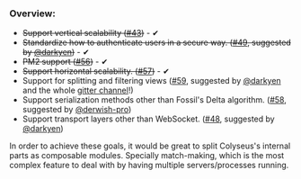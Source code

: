 
### Overview:

- ~~Support vertical scalability ([#43](https://github.com/gamestdio/colyseus/issues/43))~~ - ✔
- ~~Standardize how to authenticate users in a secure way. ([#49](https://github.com/gamestdio/colyseus/issues/49), suggested by [@darkyen](https://github.com/darkyen))~~ - ✔
- ~~PM2 support ([#56](https://github.com/gamestdio/colyseus/issues/56))~~ - ✔
- ~~Support horizontal scalability. ([#57](https://github.com/gamestdio/colyseus/issues/57))~~ - ✔
- Support for splitting and filtering views ([#59](https://github.com/gamestdio/colyseus/issues/59), suggested by [@darkyen](https://github.com/darkyen) and the whole [gitter channel](https://gitter.im/gamestdio/colyseus)!)
- Support serialization methods other than Fossil's Delta algorithm. ([#58](https://github.com/gamestdio/colyseus/issues/58), suggested by [@derwish-pro](https://github.com/derwish-pro))
- Support transport layers other than WebSocket. ([#48](https://github.com/gamestdio/colyseus/issues/48), suggested by [@darkyen](https://github.com/darkyen))

In order to achieve these goals, it would be great to split Colyseus's internal parts as composable modules. Specially match-making, which is the most complex feature to deal with by having multiple servers/processes running.
